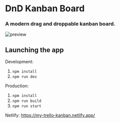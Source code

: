 # DnD Kanban Board
### A modern drag and droppable kanban board. <br>


![preview](https://user-images.githubusercontent.com/16454253/187617291-a1ef81d1-9149-43bb-a6f4-5056cd602236.png)



## Launching the app

Development:
1. `npm install`
2. `npm run dev`


Production:
1. `npm install`
2. `npm run build`
3. `npm run start`


Netlify:
https://my-trello-kanban.netlify.app/
